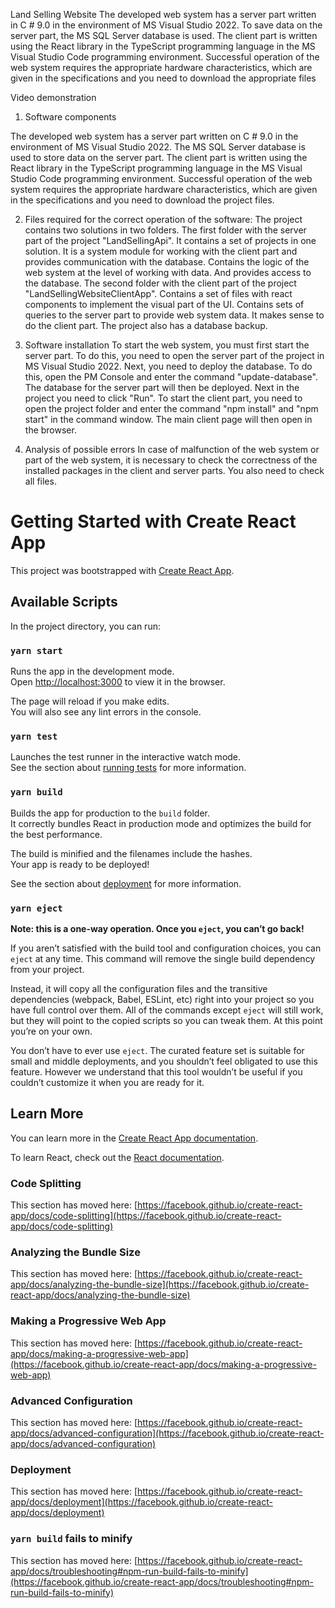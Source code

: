 Land Selling Website
The developed web system has a server part written in C # 9.0 in the environment of MS Visual Studio 2022. To save data on the server part, the MS SQL Server database is used.
The client part is written using the React library in the TypeScript programming language in the MS Visual Studio Code programming environment.
Successful operation of the web system requires the appropriate hardware characteristics, which are given in the specifications and you need to download the appropriate files

Video demonstration



1. Software components

The developed web system has a server part written on C # 9.0 in the environment of MS Visual Studio 2022.
 The MS SQL Server database is used to store data on the server part.
The client part is written using the React library in the TypeScript programming language in the MS Visual Studio Code programming environment.
Successful operation of the web system requires the appropriate hardware characteristics, which are given in the specifications and you need to download the project files.

2. Files required for the correct operation of the software:
The project contains two solutions in two folders.
The first folder with the server part of the project "LandSellingApi".
It contains a set of projects in one solution. It is a system module for working with the client part and provides communication with the database.
Contains the logic of the web system at the level of working with data. And provides access to the database.
The second folder with the client part of the project "LandSellingWebsiteClientApp".
Contains a set of files with react components to implement the visual part of the UI. Contains sets of queries to the server part to provide web system data.
It makes sense to do the client part.
The project also has a database backup.

3. Software installation
  To start the web system, you must first start the server part. To do this, you need to open the server part of the project in MS Visual Studio 2022.
Next, you need to deploy the database. To do this, open the PM Console and enter the command "update-database". The database for the server part will then be deployed.
Next in the project you need to click "Run".
To start the client part, you need to open the project folder and enter the command "npm install" and "npm start" in the command window.
The main client page will then open in the browser.

4. Analysis of possible errors
In case of malfunction of the web system or part of the web system, it is necessary to check the correctness of the installed packages in the client and server parts.
You also need to check all files.

# Getting Started with Create React App

This project was bootstrapped with [Create React App](https://github.com/facebook/create-react-app).

## Available Scripts

In the project directory, you can run:

### `yarn start`

Runs the app in the development mode.\
Open [http://localhost:3000](http://localhost:3000) to view it in the browser.

The page will reload if you make edits.\
You will also see any lint errors in the console.

### `yarn test`

Launches the test runner in the interactive watch mode.\
See the section about [running tests](https://facebook.github.io/create-react-app/docs/running-tests) for more information.

### `yarn build`

Builds the app for production to the `build` folder.\
It correctly bundles React in production mode and optimizes the build for the best performance.

The build is minified and the filenames include the hashes.\
Your app is ready to be deployed!

See the section about [deployment](https://facebook.github.io/create-react-app/docs/deployment) for more information.

### `yarn eject`

**Note: this is a one-way operation. Once you `eject`, you can’t go back!**

If you aren’t satisfied with the build tool and configuration choices, you can `eject` at any time. This command will remove the single build dependency from your project.

Instead, it will copy all the configuration files and the transitive dependencies (webpack, Babel, ESLint, etc) right into your project so you have full control over them. All of the commands except `eject` will still work, but they will point to the copied scripts so you can tweak them. At this point you’re on your own.

You don’t have to ever use `eject`. The curated feature set is suitable for small and middle deployments, and you shouldn’t feel obligated to use this feature. However we understand that this tool wouldn’t be useful if you couldn’t customize it when you are ready for it.

## Learn More

You can learn more in the [Create React App documentation](https://facebook.github.io/create-react-app/docs/getting-started).

To learn React, check out the [React documentation](https://reactjs.org/).

### Code Splitting

This section has moved here: [https://facebook.github.io/create-react-app/docs/code-splitting](https://facebook.github.io/create-react-app/docs/code-splitting)

### Analyzing the Bundle Size

This section has moved here: [https://facebook.github.io/create-react-app/docs/analyzing-the-bundle-size](https://facebook.github.io/create-react-app/docs/analyzing-the-bundle-size)

### Making a Progressive Web App

This section has moved here: [https://facebook.github.io/create-react-app/docs/making-a-progressive-web-app](https://facebook.github.io/create-react-app/docs/making-a-progressive-web-app)

### Advanced Configuration

This section has moved here: [https://facebook.github.io/create-react-app/docs/advanced-configuration](https://facebook.github.io/create-react-app/docs/advanced-configuration)

### Deployment

This section has moved here: [https://facebook.github.io/create-react-app/docs/deployment](https://facebook.github.io/create-react-app/docs/deployment)

### `yarn build` fails to minify

This section has moved here: [https://facebook.github.io/create-react-app/docs/troubleshooting#npm-run-build-fails-to-minify](https://facebook.github.io/create-react-app/docs/troubleshooting#npm-run-build-fails-to-minify)
